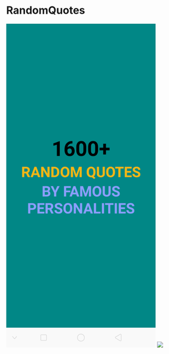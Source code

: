 # RandomQuotes
<img src="Screenshots/splashScreen.png" width="400"/>
<img src="Screnshots/mainScreen.png" width="400"/>
